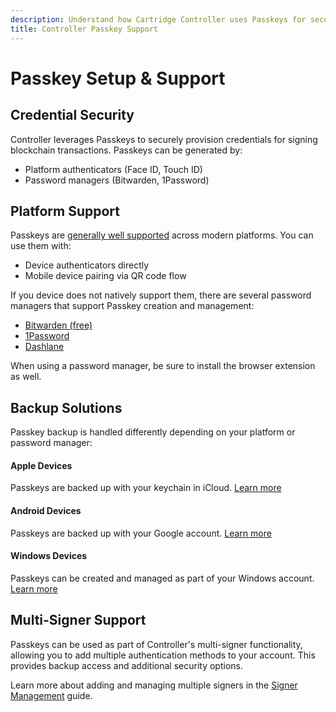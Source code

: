 ```yaml
---
description: Understand how Cartridge Controller uses Passkeys for secure credential management, including platform support and backup solutions.
title: Controller Passkey Support
---
```


# Passkey Setup & Support

## Credential Security

Controller leverages Passkeys to securely provision credentials for signing blockchain transactions. Passkeys can be generated by:

-   Platform authenticators (Face ID, Touch ID)
-   Password managers (Bitwarden, 1Password)

## Platform Support

Passkeys are [generally well supported](https://www.passkeys.io/compatible-devices) across modern platforms. You can use them with:

-   Device authenticators directly
-   Mobile device pairing via QR code flow

If you device does not natively support them, there are several password managers that support Passkey creation and management:

-   [Bitwarden (free)](https://bitwarden.com/help/storing-passkeys/)
-   [1Password](https://1password.com/)
-   [Dashlane](https://www.dashlane.com/)

When using a password manager, be sure to install the browser extension as well.

## Backup Solutions

Passkey backup is handled differently depending on your platform or password manager:

#### Apple Devices

Passkeys are backed up with your keychain in iCloud. [Learn more](https://support.apple.com/en-us/102195)

#### Android Devices

Passkeys are backed up with your Google account. [Learn more](https://support.google.com/chrome/answer/13168025)

#### Windows Devices

Passkeys can be created and managed as part of your Windows account. [Learn more](https://learn.microsoft.com/en-us/windows/security/identity-protection/passkeys)

## Multi-Signer Support

Passkeys can be used as part of Controller's multi-signer functionality, allowing you to add multiple authentication methods to your account. This provides backup access and additional security options.

Learn more about adding and managing multiple signers in the [Signer Management](/controller/signer-management.md) guide. 
